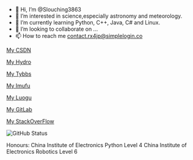 - 👋 Hi, I’m @Slouching3863
- 👀 I’m interested in science,especially astronomy and meteorology.
- 🌱 I’m currently learning Python, C++, Java, C# and Linux.
- 💞️ I’m looking to collaborate on ...
- 📫 How to reach me contact.rx4jp@simplelogin.co

[My CSDN](https://blog.csdn.net/weixin_50038684)

[My Hydro](https://hydro.ac/user/8021)

[My Tybbs](https://www.tybbs.org.cn/?109888)

[My Imufu](https://bbs.imufu.cn/?350418)

[My Luogu](https://www.luogu.com.cn/user/727453)

[My GitLab](https://gitlab.com/Accustom9023)

[My StackOverFlow](https://stackoverflow.com/users/17522238/enigmatic1185?tab=profile)

![GitHub Status](https://github-readme-stats.vercel.app/api?show_icons=true&username=Slouching3863&theme=dark)

Honours:
China Institute of Electronics Python Level 4
China Institute of Electronics Robotics Level 6

<!---
WowZachWang/WowZachWang is a ✨ special ✨ repository because its `README.md` (this file) appears on your GitHub profile.
You can click the Preview link to take a look at your changes.
--->
